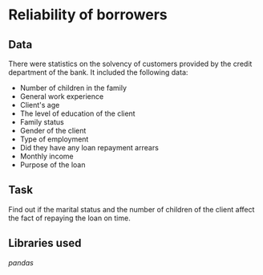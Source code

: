 # Reliability of borrowers

## Data

There were statistics on the solvency of customers provided by the credit department of the bank. It included the following data:
- Number of children in the family
- General work experience
- Client's age
- The level of education of the client
- Family status
- Gender of the client
- Type of employment
- Did they have any loan repayment arrears
- Monthly income
- Purpose of the loan

## Task

Find out if the marital status and the number of children of the client affect the fact of repaying the loan on time.

## Libraries used
*pandas*
